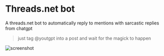 # Threads.net bot
A threads.net bot to automatically reply to mentions with sarcastic replies
from chatgpt

>just tag  @youtgpt into a post and wait for the magick to happen

![screenshot](https://i.ibb.co/Y3MBfGF/threads.png)
